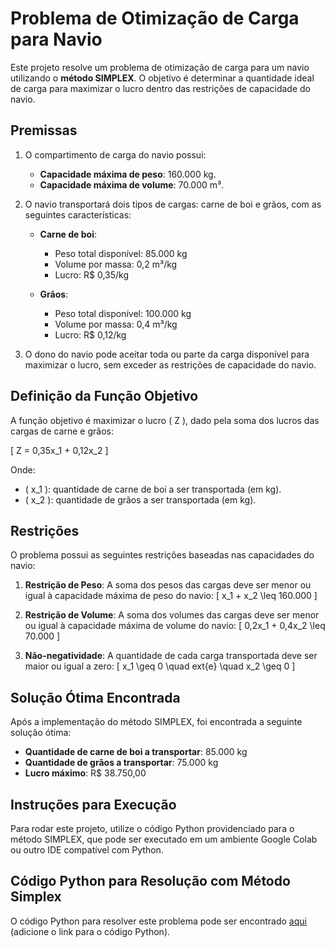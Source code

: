 
# Problema de Otimização de Carga para Navio

Este projeto resolve um problema de otimização de carga para um navio utilizando o **método SIMPLEX**. O objetivo é determinar a quantidade ideal de carga para maximizar o lucro dentro das restrições de capacidade do navio.

## Premissas

1. O compartimento de carga do navio possui:
   - **Capacidade máxima de peso**: 160.000 kg.
   - **Capacidade máxima de volume**: 70.000 m³.
2. O navio transportará dois tipos de cargas: carne de boi e grãos, com as seguintes características:
   
   - **Carne de boi**:
     - Peso total disponível: 85.000 kg
     - Volume por massa: 0,2 m³/kg
     - Lucro: R$ 0,35/kg
     
   - **Grãos**:
     - Peso total disponível: 100.000 kg
     - Volume por massa: 0,4 m³/kg
     - Lucro: R$ 0,12/kg
     
3. O dono do navio pode aceitar toda ou parte da carga disponível para maximizar o lucro, sem exceder as restrições de capacidade do navio.

## Definição da Função Objetivo

A função objetivo é maximizar o lucro \( Z \), dado pela soma dos lucros das cargas de carne e grãos:

\[
Z = 0,35x_1 + 0,12x_2
\]

Onde:
- \( x_1 \): quantidade de carne de boi a ser transportada (em kg).
- \( x_2 \): quantidade de grãos a ser transportada (em kg).

## Restrições

O problema possui as seguintes restrições baseadas nas capacidades do navio:

1. **Restrição de Peso**: A soma dos pesos das cargas deve ser menor ou igual à capacidade máxima de peso do navio:
   \[
   x_1 + x_2 \leq 160.000
   \]

2. **Restrição de Volume**: A soma dos volumes das cargas deve ser menor ou igual à capacidade máxima de volume do navio:
   \[
   0,2x_1 + 0,4x_2 \leq 70.000
   \]

3. **Não-negatividade**: A quantidade de cada carga transportada deve ser maior ou igual a zero:
   \[
   x_1 \geq 0 \quad 	ext{e} \quad x_2 \geq 0
   \]

## Solução Ótima Encontrada

Após a implementação do método SIMPLEX, foi encontrada a seguinte solução ótima:

- **Quantidade de carne de boi a transportar**: 85.000 kg
- **Quantidade de grãos a transportar**: 75.000 kg
- **Lucro máximo**: R$ 38.750,00

## Instruções para Execução

Para rodar este projeto, utilize o código Python providenciado para o método SIMPLEX, que pode ser executado em um ambiente Google Colab ou outro IDE compatível com Python.

## Código Python para Resolução com Método Simplex

O código Python para resolver este problema pode ser encontrado [aqui](#) (adicione o link para o código Python).

